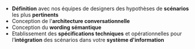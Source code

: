  - **Définition** avec nos équipes de designers des hypothèses de **scénarios** les plus **pertinents**
 - Conception de l'**architecture conversationnelle**
 - Conception du **wording sémantique**
 - Etablissement des **spécifications techniques** et opérationnelles pour l’**intégration** des scénarios dans votre **système d'information**              

